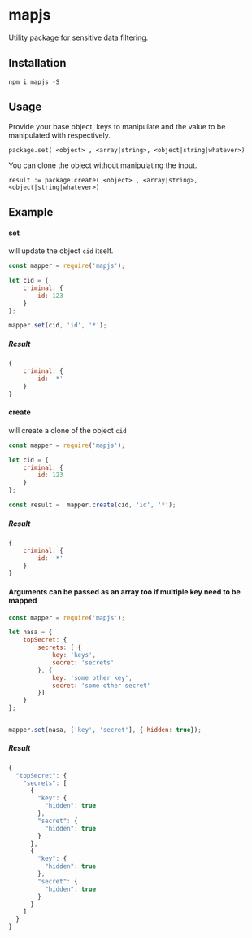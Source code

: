 # mapjs
Utility package for sensitive data filtering.


## Installation

```
npm i mapjs -S
```

## Usage

Provide your base object, keys to manipulate and the value to be manipulated with respectively.

``` package.set( <object> , <array|string>, <object|string|whatever>) ```

You can clone the object without manipulating the input.

``` result := package.create( <object> , <array|string>, <object|string|whatever>) ```


## Example
#### set

will update the object ```cid``` itself.

```javascript
const mapper = require('mapjs');

let cid = {
    criminal: {
        id: 123
    }
};

mapper.set(cid, 'id', '*');
```
##### Result
```javascript
{
    criminal: {
        id: '*'
    }
}

```
#### create
will create a clone of the object ```cid```


```javascript
const mapper = require('mapjs');

let cid = {
    criminal: {
        id: 123
    }
};

const result =  mapper.create(cid, 'id', '*');

```
##### Result
```javascript
{
    criminal: {
        id: '*'
    }
}

```


#### Arguments can be passed as an array too if multiple key need to be mapped


```javascript
const mapper = require('mapjs');

let nasa = {
    topSecret: {
        secrets: [ {
            key: 'keys',
            secret: 'secrets'
        }, {
            key: 'some other key',
            secret: 'some other secret'
        }]
    }
};


mapper.set(nasa, ['key', 'secret'], { hidden: true});

```
##### Result
```javascript
{
  "topSecret": {
    "secrets": [
      {
        "key": {
          "hidden": true
        },
        "secret": {
          "hidden": true
        }
      },
      {
        "key": {
          "hidden": true
        },
        "secret": {
          "hidden": true
        }
      }
    ]
  }
}
```
